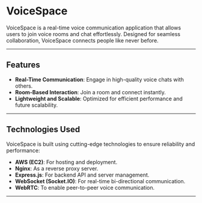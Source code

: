 # VoiceSpace

VoiceSpace is a real-time voice communication application that allows users to join voice rooms and chat effortlessly. Designed for seamless collaboration, VoiceSpace connects people like never before.

---

## Features
- **Real-Time Communication**: Engage in high-quality voice chats with others.
- **Room-Based Interaction**: Join a room and connect instantly.
- **Lightweight and Scalable**: Optimized for efficient performance and future scalability.

---

## Technologies Used
VoiceSpace is built using cutting-edge technologies to ensure reliability and performance:

- **AWS (EC2)**: For hosting and deployment.
- **Nginx**: As a reverse proxy server.
- **Express.js**: For backend API and server management.
- **WebSocket (Socket.IO)**: For real-time bi-directional communication.
- **WebRTC**: To enable peer-to-peer voice communication.

---
